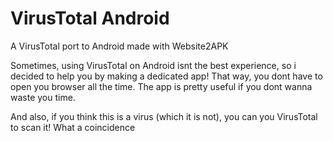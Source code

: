 # VirusTotal Android
A VirusTotal port to Android made with Website2APK

Sometimes, using VirusTotal on Android isnt the best experience, so i decided to help you by making a dedicated app! That way, you dont have to open you browser all the time. 
The app is pretty useful if you dont wanna waste you time. 

And also, if you think this is a virus (which it is not), you can you VirusTotal to scan it! What a coincidence

